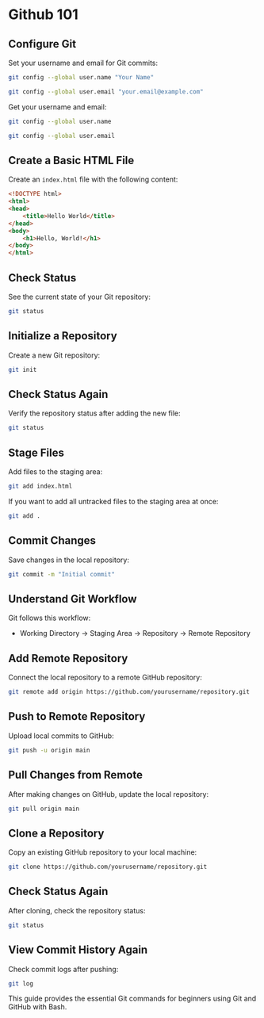 # Github 101

## Configure Git
Set your username and email for Git commits:
```bash
git config --global user.name "Your Name"
```
```bash
git config --global user.email "your.email@example.com"
```
Get your username and email:
```bash
git config --global user.name
```
```bash
git config --global user.email
```

## Create a Basic HTML File
Create an `index.html` file with the following content:
```html
<!DOCTYPE html>
<html>
<head>
    <title>Hello World</title>
</head>
<body>
    <h1>Hello, World!</h1>
</body>
</html>
```

## Check Status
See the current state of your Git repository:
```bash
git status
```

## Initialize a Repository
Create a new Git repository:
```bash
git init
```

## Check Status Again
Verify the repository status after adding the new file:
```bash
git status
```

## Stage Files
Add files to the staging area:
```bash
git add index.html
```

If you want to add all untracked files to the staging area at once:
```bash
git add .
```

## Commit Changes
Save changes in the local repository:
```bash
git commit -m "Initial commit"
```

## Understand Git Workflow
Git follows this workflow:
- Working Directory → Staging Area → Repository → Remote Repository


## Add Remote Repository
Connect the local repository to a remote GitHub repository:
```bash
git remote add origin https://github.com/yourusername/repository.git
```

## Push to Remote Repository
Upload local commits to GitHub:
```bash
git push -u origin main
```

## Pull Changes from Remote
After making changes on GitHub, update the local repository:
```bash
git pull origin main
```

## Clone a Repository
Copy an existing GitHub repository to your local machine:
```bash
git clone https://github.com/yourusername/repository.git
```

## Check Status Again
After cloning, check the repository status:
```bash
git status
```

## View Commit History Again
Check commit logs after pushing:
```bash
git log
```

This guide provides the essential Git commands for beginners using Git and GitHub with Bash.
